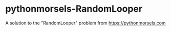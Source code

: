 # pythonmorsels-RandomLooper
A solution to the "RandomLooper" problem from https://pythonmorsels.com
